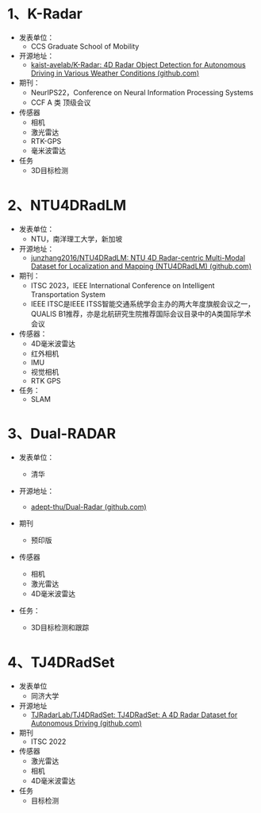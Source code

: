 # 1、K-Radar

- 发表单位：
  - CCS Graduate School of Mobility
- 开源地址：
  - [kaist-avelab/K-Radar: 4D Radar Object Detection for Autonomous Driving in Various Weather Conditions (github.com)](https://github.com/kaist-avelab/K-Radar)
- 期刊：
  - NeurIPS22，Conference on Neural Information Processing Systems
  - CCF A 类 顶级会议
- 传感器
  - 相机
  - 激光雷达
  - RTK-GPS
  - 毫米波雷达
- 任务
  - 3D目标检测

# 2、NTU4DRadLM

- 发表单位：
  - NTU，南洋理工大学，新加坡
- 开源地址：
  - [junzhang2016/NTU4DRadLM: NTU 4D Radar-centric Multi-Modal Dataset for Localization and Mapping (NTU4DRadLM) (github.com)](https://github.com/junzhang2016/NTU4DRadLM)
- 期刊：
  - ITSC 2023，IEEE International Conference on Intelligent Transportation System
  - IEEE ITSC是IEEE ITSS智能交通系统学会主办的两大年度旗舰会议之一，QUALIS B1推荐，亦是北航研究生院推荐国际会议目录中的A类国际学术会议
- 传感器：
  - 4D毫米波雷达
  - 红外相机
  - IMU
  - 视觉相机
  - RTK GPS
- 任务：
  - SLAM

# 3、Dual-RADAR

- 发表单位：
  - 清华
- 开源地址：
  - [adept-thu/Dual-Radar (github.com)](https://github.com/adept-thu/Dual-Radar)
- 期刊
  - 预印版
- 传感器
  - 相机
  - 激光雷达
  - 4D毫米波雷达

- 任务：
  - 3D目标检测和跟踪

# 4、TJ4DRadSet

- 发表单位
  - 同济大学
- 开源地址
  - [TJRadarLab/TJ4DRadSet: TJ4DRadSet: A 4D Radar Dataset for Autonomous Driving (github.com)](https://github.com/TJRadarLab/TJ4DRadSet)
- 期刊
  - ITSC 2022
- 传感器
  - 激光雷达
  - 相机
  - 4D毫米波雷达
- 任务
  - 目标检测